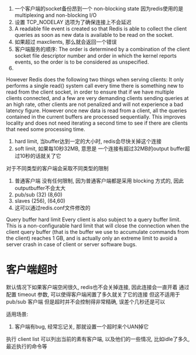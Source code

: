 1. 一个客户端的socket备份昂到一个 non-blocking state 因为redis使用的是  multiplexing and non-blocking I/O
2. 设置 TCP_NODELAY 选项为了确保连接上不会延迟
3. A readable file event is created so that Redis is able to collect the client queries as soon as new data is available to be read on the socket.
4. 如果超过 maxclients, 那么就会返回一个错误
5. 客户端服务的顺序: The order is determined by a combination of the client socket file descriptor number and order in which the kernel reports events, so the order is to be considered as unspecified.
6.

However Redis does the following two things when serving clients:
It only performs a single read() system call every time there is something new to read from the client socket, in order to ensure that if we have multiple clients connected, and a few are very demanding clients sending queries at an high rate, other clients are not penalized and will not experience a bad latency figure.
However once new data is read from a client, all the queries contained in the current buffers are processed sequentially. This improves locality and does not need iterating a second time to see if there are clients that need some processing time.

1. hard limit, 当buffer达到一定的大小时, redis会尽快关掉这个连接
2. soft limit, 如果每10秒32MB, 意思是 一个连接有超过32MB的output buffer超过10秒的话就关了它

对于不同类型的客户端会采取不同类型的限制
1. 普通客户端 没有任何限制, 因为普通客户端都是采用 blocking 方式的, 因此outputbuffer不会太大
2. pub/sub (32) (8,60)
3. slaves (256), (64,60)
4. 这可以通过redis.conf文件修改的


Query buffer hard limit
Every client is also subject to a query buffer limit. This is a non-configurable hard limit that will close the connection when the client query buffer (that is the buffer we use to accumulate commands from the client) reaches 1 GB, and is actually only an extreme limit to avoid a server crash in case of client or server software bugs.


# 客户端超时 #
默认情况下如果客户端空闲很久, redis也不会关掉连接, 因此连接会一直开着
通过配置 timeout 参数, 可以使得客户端闲置了多久就关了它的连接
但这不适用于pub/sub 客户端
但是超时并不会控制得非常精确, 误差个几秒还是可以

适用场景:
1. 客户端有bug, 经常忘记关, 那就设置一个超时来个UAN掉它

执行 client list 可以列出当前的素有客户端, 以及他们的一些情况, 比如idle了多久, 最近执行的命令等
